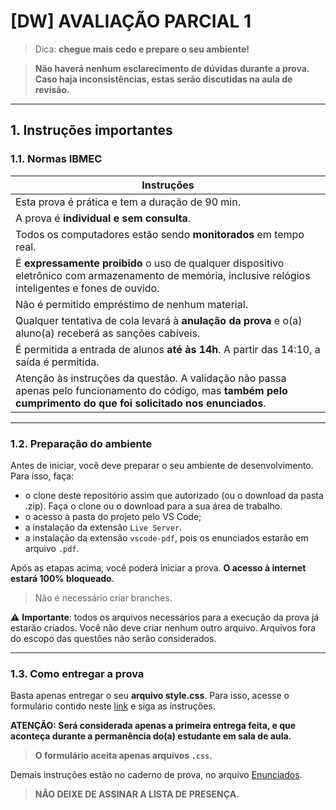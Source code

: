 # [DW] AVALIAÇÃO PARCIAL 1

> Dica: **chegue mais cedo e prepare o seu ambiente!**

> **Não haverá nenhum esclarecimento de dúvidas durante a prova. Caso haja inconsistências, estas serão discutidas na aula de revisão.**

---

## 1. Instruções importantes

### 1.1. Normas IBMEC

| Instruções                                                                                                                                                         |
| ------------------------------------------------------------------------------------------------------------------------------------------------------------------ |
| Esta prova é prática e tem a duração de 90 min.                                                                                                                    |
| A prova é **individual e sem consulta**.                                                                                                                           |
| Todos os computadores estão sendo **monitorados** em tempo real.                                                                                                   |
| É **expressamente proibido** o uso de qualquer dispositivo eletrônico com armazenamento de memória, inclusive relógios inteligentes e fones de ouvido.             |
| Não é permitido empréstimo de nenhum material.                                                                                                                     |
| Qualquer tentativa de cola levará à **anulação da prova** e o(a) aluno(a) receberá as sanções cabíveis.                                                            |
| É permitida a entrada de alunos **até às 14h**. A partir das 14:10, a saída é permitida.                                                                           |
| Atenção às instruções da questão. A validação não passa apenas pelo funcionamento do código, mas **também pelo cumprimento do que foi solicitado nos enunciados**. |

---

### 1.2. Preparação do ambiente

Antes de iniciar, você deve preparar o seu ambiente de desenvolvimento. Para isso, faça:

- o clone deste repositório assim que autorizado (ou o download da pasta .zip). Faça o clone ou o download para a sua área de trabalho.
- o acesso à pasta do projeto pelo VS Code;
- a instalação da extensão `Live Server`.
- a instalação da extensão `vscode-pdf`, pois os enunciados estarão em arquivo `.pdf`.

Após as etapas acima, você poderá iniciar a prova. **O acesso à internet estará 100% bloqueado**.

> Não é necessário criar branches.

⚠️ **Importante**: todos os arquivos necessários para a execução da prova já estarão criados. Você não deve criar nenhum outro arquivo. Arquivos fora do escopo das questões não serão considerados.

---

### 1.3. Como entregar a prova

Basta apenas entregar o seu **arquivo style.css**. Para isso, acesse o formulário contido neste [link](https://www.jotform.com/252714863670058) e siga as instruções.

**ATENÇÃO: Será considerada apenas a primeira entrega feita, e que aconteça durante a permanência do(a) estudante em sala de aula.**

> **O formulário aceita apenas arquivos `.css`.**

Demais instruções estão no caderno de prova, no arquivo [Enunciados](./enunciados.pdf).

> **NÃO DEIXE DE ASSINAR A LISTA DE PRESENÇA.**
